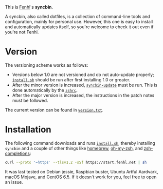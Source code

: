 This is [Fenhl](https://fenhl.net/)'s **syncbin**.

A syncbin, also called dotfiles, is a collection of command-line tools and configuration, mainly for personal use. However, this one is easy to install and automatically updates itself, so you're welcome to check it out even if you're not Fenhl.

# Version

The versioning scheme works as follows:

* Versions below 1.0 are not versioned and do not auto-update properly; [`install.sh`](config/install.sh) should be run after first installing 1.0 or greater.
* After the minor version is increased, [`syncbin-update`](syncbin-update) must be run. This is done automatically by the [`zshrc`](config/zshrc).
* After the major version is increased, the instructions in the patch notes must be followed.

The current version can be found in [`version.txt`](version.txt).

# Installation

The following command downloads and runs [`install.sh`](config/install.sh), thereby installing `syncbin` and a couple of other things like [homebrew](https://brew.sh/), [oh-my-zsh](https://github.com/robbyrussell/oh-my-zsh), and [zsh-completions](https://github.com/zsh-users/zsh-completions):

```sh
curl --proto '=https' --tlsv1.2 -sSf https://start.fenhl.net | sh
```

It was last tested on Debian jessie, Raspbian buster, Ubuntu Artful Aardvark, macOS Mojave, and CentOS 6.5. If it doesn't work for you, feel free to open an issue.
